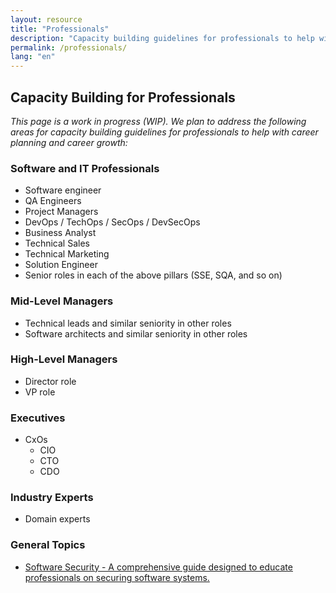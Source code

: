 ```yaml
---
layout: resource
title: "Professionals"
description: "Capacity building guidelines for professionals to help with career planning and career growth"
permalink: /professionals/
lang: "en"
---
```


## Capacity Building for Professionals

*This page is a work in progress (WIP). We plan to address the following areas for capacity building guidelines for professionals to help with career planning and career growth:*

### Software and IT Professionals
- Software engineer
- QA Engineers
- Project Managers
- DevOps / TechOps / SecOps / DevSecOps
- Business Analyst
- Technical Sales
- Technical Marketing
- Solution Engineer
- Senior roles in each of the above pillars (SSE, SQA, and so on)

### Mid-Level Managers
- Technical leads and similar seniority in other roles
- Software architects and similar seniority in other roles

### High-Level Managers
- Director role
- VP role

### Executives
- CxOs
  - CIO
  - CTO
  - CDO

### Industry Experts
- Domain experts

### General Topics 
- [Software Security - A comprehensive guide designed to educate professionals on securing software systems.](./software-security/)

